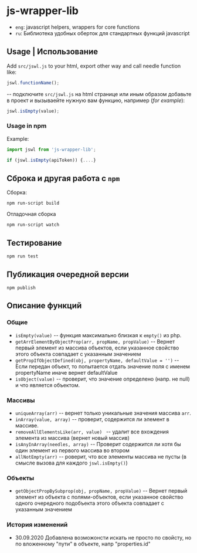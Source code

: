 # js-wrapper-lib

* `eng`: javascript helpers, wrappers for core functions
* `ru`: Библиотека удобных оберток для стандартных функций javascript

## Usage | Использование

Add `src/jswl.js` to your html, export other way and call needle function like:

```javascript
jswl.functionName();
```
-- подключите `src/jswl.js` на html странице или иным образом добавьте в проект
 и вызываейте нужную вам функцию, например (*for example*):

```javascript
jswl.isEmpty(value);
```
### Usage in npm

Example:

```javascript
import jswl from 'js-wrapper-lib';

if (jswl.isEmpty(apiToken)) {....}
```

## Сброка и другая работа с `npm`

Сборка:
```shell
npm run-script build
```
Отладочная сборка
```shell
npm run-script watch
```

## Тестирование

```shell
npm run test
```

## Публикация очередной версии

```
npm publish
```

## Описание функций

### Общие

* `isEmpty(value)` -- функция максимально близкая к `empty()` из php.
* `getArrElementByObjectProp(arr, propName, propValue)` -- Вернет первый элемент из массива объектов, если указанное свойство этого объекта совпадает с указанным значением
* `getPropIfObjectDefined(obj, propertyName, defaultValue = '')` -- Если передан объект, то попытается отдать значение поля с именем propertyName иначе вернет defaultValue
* `isObject(value)` -- проверит, что значение определено (напр. не null) и что является объектом.


### Массивы

* `uniqueArray(arr)` -- вернет только уникальные значения массива `arr`.
* `inArray(value, array)`  -- проверит, содержится ли элемент в массиве.
* `removeAllElementsLike(arr, value) ` -- удалит все вхождения элемента из массива (вернет новый массив)
* `isAnyInArray(needles, array)` -- Проверит содержится ли хотя бы один элемент из первого массива во втором
* `allNotEmpty(arr)` -- роверит, что все элементы массива не пусты (в смысле вызова для каждого `jswl.isEmpty()`)

### Объекты

* `getObjectPropBySubprop(obj, propName, propValue)` -- Вернет первый элемент из объекта с полями-объектов, если указанное свойство одного очередного подобъекта этого объекта совпадает с указанным значением


### История изменений

* 30.09.2020 Добавлена возможонсти искать не просто по свойсту, но по вложенному "пути" в объекте, напр "properties.id"





